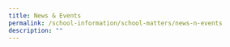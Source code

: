 ```yaml
---
title: News & Events
permalink: /school-information/school-matters/news-n-events
description: ""
---
```

